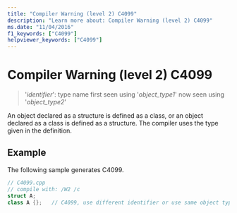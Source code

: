 ```yaml
---
title: "Compiler Warning (level 2) C4099"
description: "Learn more about: Compiler Warning (level 2) C4099"
ms.date: "11/04/2016"
f1_keywords: ["C4099"]
helpviewer_keywords: ["C4099"]
---
```

# Compiler Warning (level 2) C4099

> '*identifier*': type name first seen using '*object_type1*' now seen using '*object_type2*'

An object declared as a structure is defined as a class, or an object declared as a class is defined as a structure. The compiler uses the type given in the definition.

## Example

The following sample generates C4099.

```cpp
// C4099.cpp
// compile with: /W2 /c
struct A;
class A {};   // C4099, use different identifier or use same object type
```
